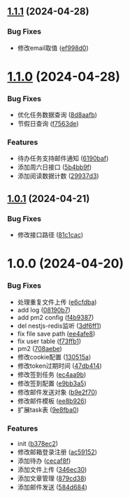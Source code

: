 ## [1.1.1](https://github.com/abner-forever/nest-server/compare/v1.1.0...v1.1.1) (2024-04-28)


### Bug Fixes

* 修改email取值 ([ef998d0](https://github.com/abner-forever/nest-server/commit/ef998d0a9c329d74614574d2d25fdc45776a9e9e))

# [1.1.0](https://github.com/abner-forever/nest-server/compare/v1.0.1...v1.1.0) (2024-04-28)


### Bug Fixes

* 优化任务数据查询 ([8d8aafb](https://github.com/abner-forever/nest-server/commit/8d8aafb4b79569849941a7bec6b3839b85f6b77e))
* 节假日查询 ([f7563de](https://github.com/abner-forever/nest-server/commit/f7563de5e743b5552935e3498626f36f6d7b8af1))


### Features

* 待办任务支持邮件通知 ([6190baf](https://github.com/abner-forever/nest-server/commit/6190baf6ef7cf70e35783e12b49edda7ffd62360))
* 添加周六日接口 ([5b4bb9f](https://github.com/abner-forever/nest-server/commit/5b4bb9f3a34858ea07a3f441519e6ac732cef47a))
* 添加阅读数据计数 ([29937d3](https://github.com/abner-forever/nest-server/commit/29937d3ebd42b2a12307e768051d23691ab5cc03))

## [1.0.1](https://github.com/abner-forever/nest-server/compare/v1.0.0...v1.0.1) (2024-04-21)


### Bug Fixes

*  修改接口路径 ([81c1cac](https://github.com/abner-forever/nest-server/commit/81c1cacaee56c5ccead1e890e6a632159ef54faa))

# 1.0.0 (2024-04-20)


### Bug Fixes

*  处理重复文件上传 ([e6cfdba](https://github.com/abner-forever/nest-server/commit/e6cfdbae047d78f9d87417f61a0a8000249f2910))
* add log ([08190b7](https://github.com/abner-forever/nest-server/commit/08190b71bb2dca87f4860b0fc3f00ef412e73860))
* add pm2 config ([f4b9387](https://github.com/abner-forever/nest-server/commit/f4b9387acdba38cb694e4158b147bcc79c718f26))
* del nestjs-redis监听 ([3df6ff1](https://github.com/abner-forever/nest-server/commit/3df6ff1a24fbaa58198f3afe3371c45c1abfcd22))
* fix file save path ([ee4afe8](https://github.com/abner-forever/nest-server/commit/ee4afe878fd5d042bf323f97599fda05a2662b07))
* fix user table ([f73ffb1](https://github.com/abner-forever/nest-server/commit/f73ffb1425dff58aa5a1e235dd8b4d3ddaa902b7))
* pm2 ([708aebe](https://github.com/abner-forever/nest-server/commit/708aebea9f7fc54aa5b59fdbcb5de6587ec4dc7e))
* 修改cookie配置 ([130515a](https://github.com/abner-forever/nest-server/commit/130515af7723f85a8b55ab8b9782244e504e523e))
* 修改token过期时间 ([47db414](https://github.com/abner-forever/nest-server/commit/47db41483b8e230c9c329b9e64b8f8a4aff44a65))
* 修改签到任务 ([ec4aa9b](https://github.com/abner-forever/nest-server/commit/ec4aa9b5e7e28a599434a4250b1ac8506bf37877))
* 修改签到配置 ([e9bb3a5](https://github.com/abner-forever/nest-server/commit/e9bb3a5e40346b2954a1155e06ac66e79e91ac85))
* 修改邮件发送对象 ([b9e2f70](https://github.com/abner-forever/nest-server/commit/b9e2f702d067287cb9b4a11d2055a6acf69fe390))
* 修改邮件模板 ([ee8b926](https://github.com/abner-forever/nest-server/commit/ee8b926774966c24974000366d93ecf45e08e5e0))
* 扩展task表 ([9e8fba0](https://github.com/abner-forever/nest-server/commit/9e8fba085c9a06d24452d0dff417ca0bf0f8a85c))


### Features

* init ([b378ec2](https://github.com/abner-forever/nest-server/commit/b378ec2defbb37e7c04a33585eb9d230a235a612))
* 修改邮箱登录注册 ([ac59152](https://github.com/abner-forever/nest-server/commit/ac5915261f3086033eb2fca9d08ccb5932207023))
* 添加待办 ([cecaf8f](https://github.com/abner-forever/nest-server/commit/cecaf8f85980d7684f56466f8dd3ea14586905c3))
* 添加文件上传 ([346ec30](https://github.com/abner-forever/nest-server/commit/346ec30177c3fe68fa410b253b5c256f12c5aa93))
* 添加文章管理 ([879cd38](https://github.com/abner-forever/nest-server/commit/879cd385dc4472f2310e7e3bd5583f438cfb5387))
* 添加邮件发送 ([584d684](https://github.com/abner-forever/nest-server/commit/584d6849ebd7d33ff1daa6df0d8257c997109137))
